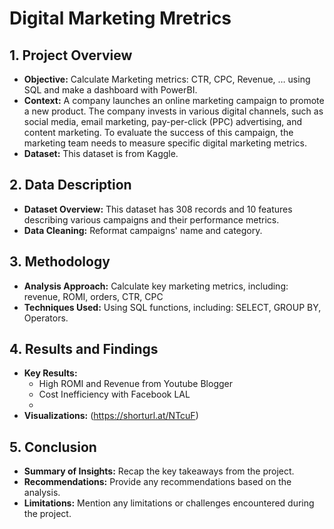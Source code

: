 # Digital Marketing Mretrics

## 1. Project Overview
- **Objective:** Calculate Marketing metrics: CTR, CPC, Revenue, … using SQL and make a dashboard with PowerBI. 
- **Context:** A company launches an online marketing campaign to promote a new product. The company invests in various digital channels, such as social media, email marketing, pay-per-click (PPC) advertising, and content marketing. To evaluate the success of this campaign, the marketing team needs to measure specific digital marketing metrics.
- **Dataset:** This dataset is from Kaggle.

## 2. Data Description
- **Dataset Overview:** This dataset has 308 records and 10 features describing various campaigns and their performance metrics.
- **Data Cleaning:** Reformat campaigns' name and category.

## 3. Methodology
- **Analysis Approach:** Calculate key marketing metrics, including: revenue, ROMI, orders, CTR, CPC 
- **Techniques Used:** Using SQL functions, including: SELECT, GROUP BY, Operators.

## 4. Results and Findings
- **Key Results:**
  - High ROMI and Revenue from Youtube Blogger 
  - Cost Inefficiency with Facebook LAL
  - 
- **Visualizations:** (https://shorturl.at/NTcuF)

## 5. Conclusion
- **Summary of Insights:** Recap the key takeaways from the project.
- **Recommendations:** Provide any recommendations based on the analysis.
- **Limitations:** Mention any limitations or challenges encountered during the project.



